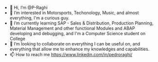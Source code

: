 - 👋 Hi, I’m @P-Raghi
- 👀 I’m interested in Motorsports, Techonology, Music, and almost everything, I'm a curious guy.
- 🌱 I’m currently learning SAP - Sales & Distribution, Production Planning, Material Management and other functional Modules and ABAP developing and debugging, and I'm a Computer Science student on College
- 💞️ I’m looking to collaborate on everything I can be useful on, and everything that allow me to enhance my knowledges and capabilities.
- 📫 How to reach me https://www.linkedin.com/in/pedroraghi/

<!---
P-Raghi/P-Raghi is a ✨ special ✨ repository because its `README.md` (this file) appears on your GitHub profile.
You can click the Preview link to take a look at your changes.
--->
